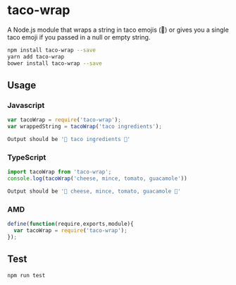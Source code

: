 # taco-wrap

A Node.js module that wraps a string in taco emojis (🌮) or gives you a single taco emoji if you passed in a null or empty string.

```sh
npm install taco-wrap --save
yarn add taco-wrap
bower install taco-wrap --save
```

## Usage

### Javascript

```javascript
var tacoWrap = require('taco-wrap');
var wrappedString = tacoWrap('taco ingredients');
```

```sh
Output should be '🌮 taco ingredients 🌮'
```

### TypeScript

```typescript
import tacoWrap from 'taco-wrap';
console.log(tacoWrap('cheese, mince, tomato, guacamole'))
```

```sh
Output should be '🌮 cheese, mince, tomato, guacamole 🌮'

```

### AMD

```javascript
define(function(require,exports,module){
  var tacoWrap = require('taco-wrap');
});
```

## Test

```sh
npm run test
```
